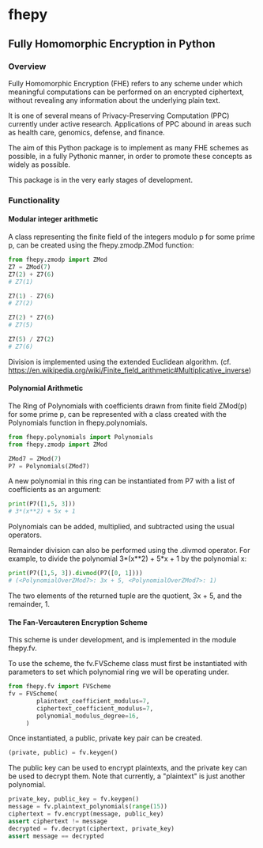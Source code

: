 # fhepy
## Fully Homomorphic Encryption in Python

### Overview
Fully Homomorphic Encryption (FHE) refers to any scheme under which meaningful computations
can be performed on an encrypted ciphertext, without revealing any information about the
underlying plain text.

It is one of several means of Privacy-Preserving Computation (PPC) currently under active research.
Applications of PPC abound in areas such as health care, genomics, defense, and finance.

The aim of this Python package is to implement as many FHE schemes as possible,
in a fully Pythonic manner, in order to promote these concepts as widely as possible.

This package is in the very early stages of development.

### Functionality

#### Modular integer arithmetic

A class representing the finite field of the integers modulo p for some prime p,
can be created using the fhepy.zmodp.ZMod function:

```python
from fhepy.zmodp import ZMod
Z7 = ZMod(7)
Z7(2) + Z7(6)
# Z7(1)

Z7(1) - Z7(6)
# Z7(2)

Z7(2) * Z7(6)
# Z7(5)

Z7(5) / Z7(2)
# Z7(6)
```
Division is implemented using the extended Euclidean algorithm. (cf. https://en.wikipedia.org/wiki/Finite_field_arithmetic#Multiplicative_inverse)

#### Polynomial Arithmetic

The Ring of Polynomials with coefficients drawn from finite field ZMod(p) for some prime p,
can be represented with a class created with the Polynomials function in fhepy.polynomials.

```python
from fhepy.polynomials import Polynomials
from fhepy.zmodp import ZMod

ZMod7 = ZMod(7)
P7 = Polynomials(ZMod7)
```
A new polynomial in this ring can be instantiated from P7 with a list of coefficients as an argument:

```python
print(P7([1,5, 3]))                                                                                                           
# 3*(x**2) + 5x + 1
```

Polynomials can be added, multiplied, and subtracted using the usual operators.

Remainder division can also be performed using the .divmod operator.
For example, to divide the polynomial 3*(x**2) + 5*x + 1 by the polynomial x:
```python
print(P7([1,5, 3]).divmod(P7([0, 1])))
# (<PolynomialOverZMod7>: 3x + 5, <PolynomialOverZMod7>: 1)
```
The two elements of the returned tuple are the quotient, 3x + 5, and the remainder, 1.


#### The Fan-Vercauteren Encryption Scheme

This scheme is under development, and is implemented in the module fhepy.fv.

To use the scheme, the fv.FVScheme class must first be instantiated with parameters to set which
polynomial ring we will be operating under.
```python
from fhepy.fv import FVScheme
fv = FVScheme(
        plaintext_coefficient_modulus=7,
        ciphertext_coefficient_modulus=7,
        polynomial_modulus_degree=16,
     )
```
Once instantiated, a public, private key pair can be created.
```python
(private, public) = fv.keygen()
```
The public key can be used to encrypt plaintexts, and the private key can be used to decrypt them.
Note that currently, a "plaintext" is just another polynomial.

```python
private_key, public_key = fv.keygen()
message = fv.plaintext_polynomials(range(15))
ciphertext = fv.encrypt(message, public_key)
assert ciphertext != message
decrypted = fv.decrypt(ciphertext, private_key)
assert message == decrypted
```
